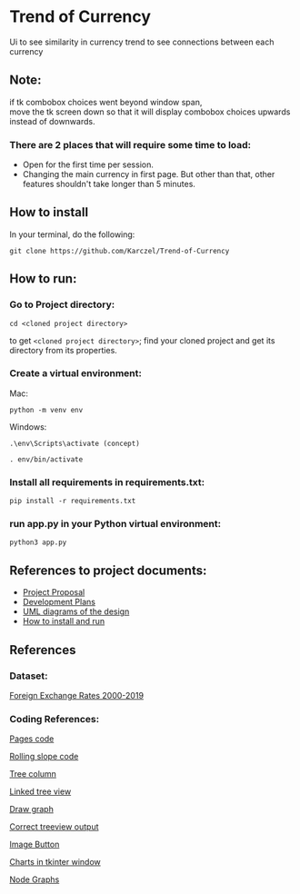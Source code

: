# Trend of Currency

Ui to see similarity in currency trend to see connections between each currency

## Note:
if tk combobox choices went beyond window span,  <br/>
move the tk screen down so that it will display combobox choices upwards instead of downwards. <br/>
### There are 2 places that will require some time to load:
* Open for the first time per session.
* Changing the main currency in first page.
But other than that, other features shouldn't take longer than 5 minutes.

## How to install
In your terminal, do the following: <br/>
``` 
git clone https://github.com/Karczel/Trend-of-Currency
 ```

## How to run:
### Go to Project directory: <br/>
``` 
cd <cloned project directory>
 ```
to get ```<cloned project directory>```;
find your cloned project and get its directory from its properties.

### Create a virtual environment: <br/>
Mac: <br/>
``` 
python -m venv env
 ```

Windows: <br/>
```
.\env\Scripts\activate (concept)
```
```
. env/bin/activate
```

### Install all requirements in requirements.txt: <br/>
``` 
pip install -r requirements.txt
 ```

### run app.py in your Python virtual environment:<br/>
```
python3 app.py
```

## References to project documents:
* [Project Proposal](https://github.com/Karczel/Trend-of-Currency/wiki/Project-proposal)
* [Development Plans](https://github.com/Karczel/Trend-of-Currency/wiki/Development-plans)
* [UML diagrams of the design](https://github.com/Karczel/Trend-of-Currency/wiki/Design-Documents-and-UML-Diagrams)
* [How to install and run](https://github.com/Karczel/Trend-of-Currency/wiki/How-to-install-and-run)

## References

### Dataset: <br/>
[Foreign Exchange Rates 2000-2019](https://www.kaggle.com/datasets/brunotly/foreign-exchange-rates-per-dollar-20002019)<br/>


### Coding References:<br/>

[Pages code](https://stackoverflow.com/questions/14817210/using-buttons-in-tkinter-to-navigate-to-different-pages-of-the-application)<br/>

[Rolling slope code](https://stackoverflow.com/questions/42138357/pandas-rolling-slope-calculation)<br/>

[Tree column](https://stackoverflow.com/questions/44331033/python-tkinter-treeview-column-sizes)<br/>

[Linked tree view](https://stackoverflow.com/questions/61404261/tkinter-selecting-an-item-from-a-treeview-using-single-click-instead-of-double)<br/>

[Draw graph](https://matplotlib.org/2.0.2/examples/user_interfaces/embedding_in_tk.html)<br/>

[Correct treeview output](https://stackoverflow.com/questions/34166030/obtaining-last-value-of-dataframe-column-without-index)<br/>

[Image Button](https://www.youtube.com/watch?v=6VbzpWL49Q4)<br/>

[Charts in tkinter window](https://datatofish.com/matplotlib-charts-tkinter-gui/)<br/>

[Node Graphs](https://networkx.org/documentation/stable/reference/index.html)<br/>
